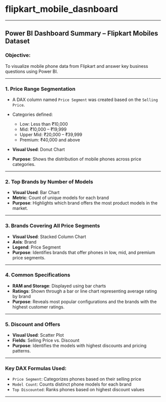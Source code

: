 # flipkart_mobile_dasnboard

---

## Power BI Dashboard Summary – Flipkart Mobiles Dataset

### Objective:

To visualize mobile phone data from Flipkart and answer key business questions using Power BI.

---

### 1. Price Range Segmentation

* A DAX column named `Price Segment` was created based on the `Selling Price`.

* Categories defined:

  * Low: Less than ₹10,000
  * Mid: ₹10,000 – ₹19,999
  * Upper Mid: ₹20,000 – ₹39,999
  * Premium: ₹40,000 and above

* **Visual Used**: Donut Chart

* **Purpose**: Shows the distribution of mobile phones across price categories.

---

### 2. Top Brands by Number of Models

* **Visual Used**: Bar Chart
* **Metric**: Count of unique models for each brand
* **Purpose**: Highlights which brand offers the most product models in the market.

---

### 3. Brands Covering All Price Segments

* **Visual Used**: Stacked Column Chart
* **Axis**: Brand
* **Legend**: Price Segment
* **Purpose**: Identifies brands that offer phones in low, mid, and premium price segments.

---

### 4. Common Specifications

* **RAM and Storage**: Displayed using bar charts
* **Ratings**: Shown through a bar or line chart representing average rating by brand
* **Purpose**: Reveals most popular configurations and the brands with the highest customer ratings.

---

### 5. Discount and Offers

* **Visual Used**: Scatter Plot
* **Fields**: Selling Price vs. Discount
* **Purpose**: Identifies the models with highest discounts and pricing patterns.

---

### Key DAX Formulas Used:

* `Price Segment`: Categorizes phones based on their selling price
* `Model Count`: Counts distinct phone models for each brand
* `Top Discounted`: Ranks phones based on highest discount values

---
